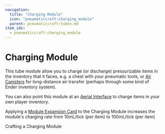 ```yaml
---
navigation:
  title: "Charging Module"
  icon: "pneumaticcraft:charging_module"
  parent: pneumaticcraft:tubes.md
item_ids:
  - pneumaticcraft:charging_module
---
```


# Charging Module

This tube module allow you to charge (or discharge) pressurizable items in the inventory that it faces, e.g. a chest with your pneumatic tools, or [Air Canisters](../air_canister.md) for long-distance air transfer (perhaps through some kind of Ender inventory system).

You can also point this module at an [Aerial Interface](../aerial_interface.md) to charge items in your own player inventory.

<ItemImage id="pneumaticcraft:module_expansion_card" />

Applying a [Module Expansion Card](./module_expansion_card.md) to the Charging Module increases the module's charging rate from 10mL/tick (per item) to 100mL/tick (per item)

Crafting a Charging Module

<Recipe id="pneumaticcraft:charging_module" />

